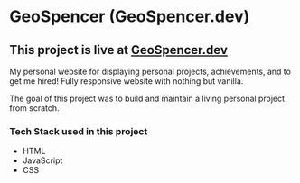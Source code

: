 # GeoSpencer (GeoSpencer.dev) #

## This project is live at [GeoSpencer.dev](https://geospencer.dev/) ##
My personal website for displaying personal projects, achievements, and to get me hired!
Fully responsive website with nothing but vanilla.

The goal of this project was to build and maintain a living personal project from scratch.

### Tech Stack used in this project ###
- HTML
- JavaScript
- CSS
